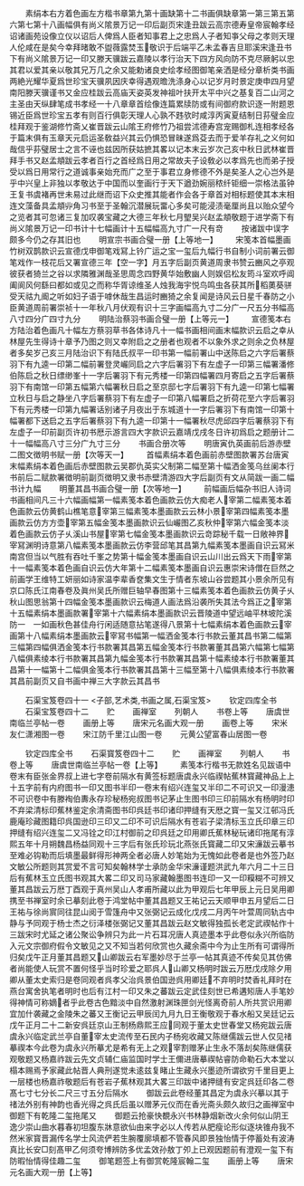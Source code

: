 <!-- { "loadSidebar": true } -->
　　素绢本右方着色画左方楷书章第九第十画缺第十二书画俱缺章第一第三第五第六第七第十八画幅俱有尚义隂景万记一印后副页宋逢丑跋云高宗德寿皇帝宸翰孝经诏诸画苑设像立仪以诏后人俾爲人臣者知事君上之忠爲人子者知亊父母之孝则天理人伦咸在是矣今幸拜暏敢不盥薇露焚玉敬识于后端平乙未孟春吉旦耶溪宋逢丑书下有尚义隂景万记一印又滕天骥跋云嘉陵以孝行治天下四方风向防不克尽厥躬以忠其君以爱其亲以敬其兄万几之余又能勅诸良史绘孝经图御笔亲洒是经分章析类书画两絶光耀华夏爲世珍宝天骥夙因庆幸得遇观曕洗涤身心以记岁月时景定庚申四月望南阳滕天骥谨书又金应桂跋云高庙天姿英发神祖叶扶开太平中兴之基复百二山河之主圣由天纵肆笔成书孝经一十八章章首绘像连篇累牍防或有间御府款识逐一附题恩锡近臣爲世珍宝五孝有则百行俱彰天理人心孰不韪欤时咸淳丙寅夏结制日荪璧金应桂拜观于鉴湖修竹斋乂崔晋跋云山隂王府修竹乃祖尝沭德寿宫宠赐御札连相孝经各于篇末俱有玉章天元启运圣敎益兴其云仍惧恐冒昧遂爲芟去而于爱羊存礼之义何如哉信乎荪璧居士之言不诬也兹因所获姑摭其畧以记本末云岁次己亥中秋日武林崔晋拜手书又赵孟頫跋云孝者百行之首经爲日用之常故夫子设敎必以孝爲先也而弟子授受以爲日用常行之道诚事亲始充而广之至于事君立身修德不外是矣圣人之心岂外是乎中兴皇上非独以孝敬达于中国而以奎画行于天下遒劲婉丽秾纤钜细一崇格法虽钟王复书虞褚再世未易过此继而诏下众史推其能者作会各于章首对相标题使其本末相连文藻备具孟頫丱角习书至于圣翰沉潜展玩畱心多矣可能浸渍毫厘尚且以贻众望今之览者其可忽诸三复加叹袭宝藏之大德三年秋七月朢吴兴赵孟頫敬题于进学斋下有尚义隂景万记一印书计十七幅画计十五幅幅高九寸广一尺有竒
　　按诸跋中误字颇多今仍之存其旧也
　　明宣宗书画合璧一册【上等地一】
　　宋笺本首幅墨画竹树双鹊款识云宣德戊申御笔戏冩上钤广运之宝一玺后九幅行书自制小词前署云御笔戏作一枝花后又署宣德三年【空一字】月五字后副页黄道周隶书赞云豳风之亭观彼获者猗兰之谷以求隣雅渊哉圣思周念四野黄华始敷幽人则娱侣松友筠斗室欢呼阊阖阆风何繇曰都如或见之而称华胥谅维圣人烛我海宇悦鸟鸣虫各获其所稻薁葵骈受天祜九阍之听如妇子语于嘑休哉生昌运时豳猗之余复闻是诗风云日星千春防之小臣黄道周前署崇祯十一年秋八月伏观有识十三字画幅高九寸二分广一尺五分书幅高八寸四分广四寸九分
　　明陆治蔡羽书画合璧一册【上等元一】
　　宣德笺本右方陆治着色画凡十幅左方蔡羽草书各体诗凡十一幅书画相间画末幅款识云启之幸从林屋先生得诗十章予乃图之则又幸附启之之册者也观者不以象外求之则余之负林屋者多矣岁己亥三月陆治识下有陆氏叔平一印书第一幅前署山中送陈启之六字后署蔡羽下有九逵一印第二幅前署登灵巗同启之六字后署羽下有左虚子一印第三幅署潘修伯陈启之秋日缥缈峯十一字后署羽下有元秀楼一印第四幅署四月寄启之五字后署蔡羽下有南馆一印第五幅第六幅署秋日启之至京邸七字后署羽下有九逵一印第七幅署立秋日与启之静坐八字后署蔡羽下有左虚子一印第八幅署启之折荷花至六字后署羽下有元秀楼一印第九幅署话别诸子月夜出于东城道十一字后署羽下有南馆一印第十幅署都下送启之五字后署蔡羽下有九逵一印第十一幅署秋尽虎邱四字后署蔡羽下有左虚子一印前副页许初书厯示游言四大字款识云嘉靖戊戌冬日许初爲启之题册计二十一幅幅高八寸三分广九寸三分
　　书画合册次等
　　明唐寅仇英画前后游赤壁二图文徴明书赋一册【次等天一】
　　首幅素绢本着色画前赤壁图款署苏台唐寅末幅素绢本着色画后赤壁图款云吴郡仇英实父制第二幅至第十幅洒金笺乌丝阑本行书前后二赋款署徴明前副页徴明又隶书赤壁清游四大字后副页有文从简跋一画二幅书计九幅
　　明董其昌书画合璧一册【次等地一】
　　前幅画后幅杂书旧人诗词书画相间凡三十六幅画幅第一幅素笺本着色画款云仿大痴老人宰第二幅素笺本着色画款云仿黄鹤山樵笔意宰第三幅素笺本墨画款云云林小景宰第四幅素笺本墨画款云仿方方壶宰第五幅金笺本墨画款识云仙巗图乙亥秋仲宰第六幅金笺本淡着色画款云仿子乆溪山书屋宰第七幅金笺本墨画款识云竒踪秘千载一日敞神界宰冩渊明诗意第八幅素笺本墨画款云仿李营邱笔其昌第九幅素笺本墨画自识云冩米南宫但当以气胜有吞吐千峯之势第十幅金笺本墨画自识云山川出云爲天下雨宰第十一幅素笺本着色画自识云仿大年第十二幅素笺本墨画自识云惠崇宋诗僧在巨然之前画学王维特工妍丽如诗家温李辈香奁集文生于情者东坡山谷尝题其小景余所见有京口陈氏江南春卷及眞州吴氏所赠巨轴早春图第十三幅素笺本着色画款云仿黄子乆秋山图思翁第十四幅金笺本墨画款识云梅道人画法爲沿袭所失其法今爲正之宰第十五幅素绢本墨画款署宰第十六幅素绢本墨画款识云晋陵道中望远岫平林坡陀溪防一　一如画秋色甚佳舟行闲适随意拈笔遂得八景第十七幅素绢本着色画款云宰画第十八幅素绢本墨画款云宰冩书幅第一幅洒金笺本行书款云董其昌书第二幅第三幅第四幅俱洒金笺本行书款署其昌第五幅金笺本行书款署董其昌第六幅第七幅第八幅俱素绫本行书款署其昌第九幅金笺本行书款署其昌第十幅素绫本行书款署董其昌第十一幅第十二幅俱金笺本行书款署其昌第十三幅至第十八幅俱素绫本行书款署其昌前副页又自书画中禅三大字款云其昌书













　　石渠宝笈卷四十一
<子部,艺术类,书画之属,石渠宝笈>
　　钦定四库全书
　　石渠宝笈卷四十二
　　贮
　　画禅室
　　列朝人
　　书卷上等
　　唐虞世南临兰亭帖一卷
　　画册上等
　　唐宋元名画大观一册
　　画卷上等
　　宋米友仁潇湘图一卷
　　宋江防千里江山图一卷
　　元黄公望富春山居图一卷



　　钦定四库全书
　　石渠寳笈卷四十二
　　贮
　　画禅室
　　列朝人
　　书卷上等
　　唐虞世南临兰亭帖一卷【上等】
　　素笺本行楷书无款姓名见跋语中卷末有臣张金界叔上进七字卷前隔水有黄签标题唐虞永兴临禊帖蕉林寳藏神品上上十五字前有内府图书一印又图书半印一卷末有绍兴连玺又半印二不可识又一印漫漶不可识卷中有滕裪伯夀永存珍秘杨宛叔图书记茅止生图书印三印前隔水有杨明时印不弃梁清标印蕉林鉴定余清斋图书印呉廷书印诸印押缝有天厯之寳一玺又江邨冯氏鹿庵珍藏图籍印呉国逊印三印又二印不可识后隔水有苍岩子梁清标玉立氏印章三印押缝有绍兴连玺二又冯铨之印江村御前之印呉廷之印用卿氏蕉林秘玩诸印拖尾有淳熙五年十月朔魏昌杨益同观十三字后有张氏珍玩北燕张氏寳藏二印又宋濓跋云摹书至难必钩勒而后填墨最鲜得形神两全者必唐人妙笔始为无愧如此卷者是也外签乃赵文敏公所题则其赏爱不言可知矣翰林学士承防金华宋濓谨题洪武九年六月二十三日后有蕉林玉立氏图书观其大畧二印又司马家藏翰墨图书连印一又一印糢糊不可辨又董其昌跋云万厯丁酉观于真州吴山人孝甫所藏以此为甲观后七年甲辰上元日吴用卿携至书禅室时余已摹刻此卷于鸿堂帖中董其昌题又王祐记云天顺甲申五月望后二日王祐与徐尚賔同往昆山阅于雪篷舟中又张弼记云成化戊戌二月丙午叶萱周同轨古中静与予同观于杨士杰之衍泽楼张弼记又董其昌跋云赵文敏得独孤长老定武禊帖作十三跋宋时尤延之诸公聚讼争辨只为此一片石耳况唐人真迹墨本乎此卷似永兴所临防入元文宗御府假令文敏见之又不知当若何欣赏也久藏余斋中今为止生所有可谓得所归矣戊午正月董其昌题又山卿跋云右军墨妙尽于兰亭一帖其真迹不传矣见其仿佛者尚能使人玩赏不置何怪乎当时珍爱之耶呉人山卿又杨明时跋云万厯戊戌除夕用卿从董太史索归是卷同观者呉孝父治呉景伯国逊呉用卿廷不弃明时焚香礼拜时在燕台寓舍执笔者明时也后有江村一印又朱之蕃跋云定武佳刻世已希遘矧唐人手笔妙得神情可称嫡者乎此卷古色黯淡中自然激射渊珠匣剑光怪离奇前人所共赏识用卿宜加什袭藏之金陵朱之蕃又王衡记云甲辰闰九月九日王衡敬观于春水船又吴廷记云戊午正月二十二新安呉廷京山王制杨鼎熙王应同观于董太史世春堂又杨宛跋云唐虞永兴临定武兰亭自董宰太史流传至石民内子杨宛收藏又陈继儒跋云世人仅见禇摹禊本今此卷为虞永兴所摹尤是希有无上之观宰割赠茅止生永不落刦矣陈继儒获观敬题又杨嘉祚跋云先文贞辅仁庙监国时学士王儞进唐摹禊帖睿防命勒石大本堂以榻本赐焉予家藏此帖晋人典刑遂觉未逺兹复睹止生藏永兴墨迹所谓欲穷千里目更上一层楼也杨嘉祚敬题后有苍岩子蕉林观其大畧三印跋中诸押缝有安定呉廷印各二卷髙七寸七分长二尺三寸五分后隔水
　　御跋云此卷经董其昌定为虞永兴摹以其于禇法外别有神韵也香光得之呉氏后虽以赠茅元仪而在香光斋头颇久故归之画禅室中御题下有乾隆二玺拖尾又
　　御题云抢豪快覩永兴书林静烟新改火余何似山阴王逸少崇山曲水暮春初坦腹东牀意欲仙由来字必以人传若从肥瘦论形似逐块锥舟我不然米家寳晋漏传名学士风流俨若生腕覆廓填都不管春风即景独怡情于停蓄处有波涛真比长安□刻髙甲乙何须夸博辨防多优孟效孙敖丁夘上已观因题前有澄观一玺下有防暇怡情得佳趣二玺
　　御笔题签上有御赏乾隆宸翰二玺
　　画册上等
　　唐宋元名画大观一册【上等】
